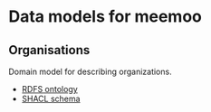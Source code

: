 # Data models for meemoo

## Organisations

Domain model for describing organizations.

- [RDFS ontology](organizations/organizations.rdfs.ttl)
- [SHACL schema](organizations/organizations.shacl.ttl)